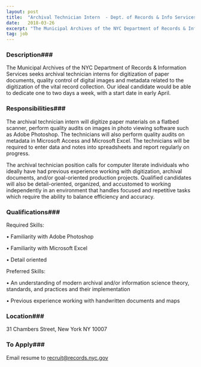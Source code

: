 ```yaml
---
layout: post
title:  "Archival Technician Intern  - Dept. of Records & Info Services"
date:   2018-03-26
excerpt: "The Municipal Archives of the NYC Department of Records & Information Services seeks archival technician interns for digitization of paper documents, quality control of digital images and metadata related to the digitization of the vital record collection. Our ideal candidate would be able to dedicate one to two days a..."
tag: job
---
```


### Description###

The Municipal Archives of the NYC Department of Records & Information Services seeks archival technician interns for digitization of paper documents, quality control of digital images and metadata related to the digitization of the vital record collection. Our ideal candidate would be able to dedicate one to two days a week, with a start date in early April. 



### Responsibilities###

The archival technician intern will digitize paper materials on a flatbed scanner, perform quality audits on images in photo viewing software such as Adobe Photoshop. The technicians will also perform quality audits on metadata in Microsoft Access and Microsoft Excel. The technicians will be required to enter data and notes into spreadsheets and report regularly on progress. 

The archival technician position calls for computer literate individuals who ideally have had previous experience working with digitization, archival documents, and/or goal-oriented production projects. Qualified candidates will also be detail-oriented, organized, and accustomed to working independently in an environment that handles focused and repetitive tasks which require the ability to balance efficiency and accuracy.  



### Qualifications###

Required Skills:

• 	Familiarity with Adobe Photoshop 

• 	Familiarity with Microsoft Excel

• 	Detail oriented

Preferred Skills:

• 	An understanding of modern archival and/or information science theory, standards, and practices and their implementation

• 	Previous experience working with handwritten documents and maps





### Location###

31 Chambers Street, New York NY 10007




### To Apply###

Email resume to recruit@records.nyc.gov






